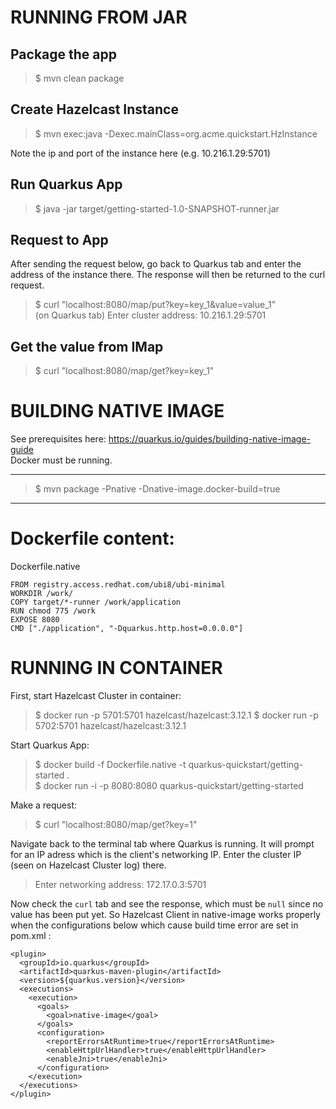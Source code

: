 
# RUNNING FROM JAR 

## Package the app
> $ mvn clean package   

## Create Hazelcast Instance
> $ mvn exec:java -Dexec.mainClass=org.acme.quickstart.HzInstance

Note the ip and port of the instance here (e.g. 10.216.1.29:5701)

## Run Quarkus App
> $ java -jar target/getting-started-1.0-SNAPSHOT-runner.jar   
 
## Request to App
After sending the request below, go back to Quarkus tab and enter the address of the instance there. The response will then be returned to the curl request.

> $ curl "localhost:8080/map/put?key=key_1&value=value_1"   
(on Quarkus tab) Enter cluster address: 10.216.1.29:5701

## Get the value from IMap
> $ curl "localhost:8080/map/get?key=key_1"   


# BUILDING NATIVE IMAGE
See prerequisites here: https://quarkus.io/guides/building-native-image-guide    
Docker must be running.

--------

> $ mvn package -Pnative -Dnative-image.docker-build=true

------------------------------------

# Dockerfile content:

Dockerfile.native

```
FROM registry.access.redhat.com/ubi8/ubi-minimal
WORKDIR /work/
COPY target/*-runner /work/application
RUN chmod 775 /work
EXPOSE 8080
CMD ["./application", "-Dquarkus.http.host=0.0.0.0"]
```


# RUNNING IN CONTAINER
First, start Hazelcast Cluster in container:
> $ docker run -p 5701:5701 hazelcast/hazelcast:3.12.1
> $ docker run -p 5702:5701 hazelcast/hazelcast:3.12.1

Start Quarkus App:
> $ docker build -f Dockerfile.native -t quarkus-quickstart/getting-started .   
> $ docker run -i -p 8080:8080 quarkus-quickstart/getting-started

Make a request:
> $ curl "localhost:8080/map/get?key=1"

Navigate back to the terminal tab where Quarkus is running. It will prompt for an IP adress which is the client's networking IP. Enter the cluster IP (seen on Hazelcast Cluster log) there.
> Enter networking address: 172.17.0.3:5701

Now check the `curl` tab and see the response, which must be `null` since no value has been put yet.
So Hazelcast Client in native-image works properly when the configurations below which cause build time error are set in pom.xml :

```
<plugin>
  <groupId>io.quarkus</groupId>
  <artifactId>quarkus-maven-plugin</artifactId>
  <version>${quarkus.version}</version>
  <executions>
    <execution>
      <goals>
        <goal>native-image</goal>
      </goals>
      <configuration>
        <reportErrorsAtRuntime>true</reportErrorsAtRuntime>
        <enableHttpUrlHandler>true</enableHttpUrlHandler>
        <enableJni>true</enableJni>
      </configuration>
    </execution>
  </executions>
</plugin>
```



